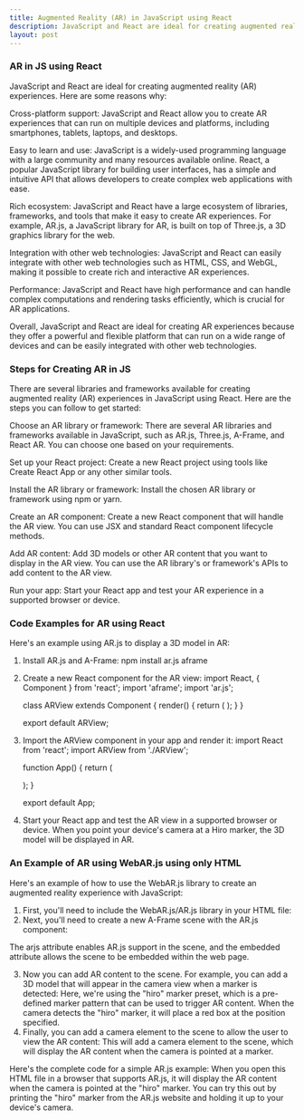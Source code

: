 ```yaml
---
title: Augmented Reality (AR) in JavaScript using React
description: JavaScript and React are ideal for creating augmented reality (AR) experiences because they powerful, cross-platoform tools for building web applications.
layout: post
---
```

### AR in JS using React
JavaScript and React are ideal for creating augmented reality (AR) experiences. Here are some reasons why:

Cross-platform support: JavaScript and React allow you to create AR experiences that can run on multiple devices and platforms, including smartphones, tablets, laptops, and desktops.

Easy to learn and use: JavaScript is a widely-used programming language with a large community and many resources available online. React, a popular JavaScript library for building user interfaces, has a simple and intuitive API that allows developers to create complex web applications with ease.

Rich ecosystem: JavaScript and React have a large ecosystem of libraries, frameworks, and tools that make it easy to create AR experiences. For example, AR.js, a JavaScript library for AR, is built on top of Three.js, a 3D graphics library for the web.

Integration with other web technologies: JavaScript and React can easily integrate with other web technologies such as HTML, CSS, and WebGL, making it possible to create rich and interactive AR experiences.

Performance: JavaScript and React have high performance and can handle complex computations and rendering tasks efficiently, which is crucial for AR applications.

Overall, JavaScript and React are ideal for creating AR experiences because they offer a powerful and flexible platform that can run on a wide range of devices and can be easily integrated with other web technologies.

### Steps for Creating AR in JS
There are several libraries and frameworks available for creating augmented reality (AR) experiences in JavaScript using React. Here are the steps you can follow to get started:

Choose an AR library or framework: There are several AR libraries and frameworks available in JavaScript, such as AR.js, Three.js, A-Frame, and React AR. You can choose one based on your requirements.

Set up your React project: Create a new React project using tools like Create React App or any other similar tools.

Install the AR library or framework: Install the chosen AR library or framework using npm or yarn.

Create an AR component: Create a new React component that will handle the AR view. You can use JSX and standard React component lifecycle methods.

Add AR content: Add 3D models or other AR content that you want to display in the AR view. You can use the AR library's or framework's APIs to add content to the AR view.

Run your app: Start your React app and test your AR experience in a supported browser or device.

### Code Examples for AR using React 
Here's an example using AR.js to display a 3D model in AR:
1. Install AR.js and A-Frame:
	npm install ar.js aframe
2. Create a new React component for the AR view:
	import React, { Component } from 'react';
	import 'aframe';
	import 'ar.js';
	
	class ARView extends Component {
	  render() {
	    return (
	      <a-scene embedded arjs>
	        <a-marker preset="hiro">
	          <a-entity
	            gltf-model="url(path/to/your/model.glb)"
	            scale="0.1 0.1 0.1"
	            position="0 0 0"
	          ></a-entity>
	        </a-marker>
	        <a-entity camera></a-entity>
	      </a-scene>
	    );
	  }
	}
	
	export default ARView;
3. Import the ARView component in your app and render it:
	import React from 'react';
	import ARView from './ARView';
	
	function App() {
	  return (
	    <div className="App">
	      <ARView />
	    </div>
	  );
	}
	
	export default App;
4. Start your React app and test the AR view in a supported browser or device. When you point your device's camera at a Hiro marker, the 3D model will be displayed in AR.

### An Example of AR using WebAR.js using only HTML
Here's an example of how to use the WebAR.js library to create an augmented reality experience with JavaScript:
1. First, you'll need to include the WebAR.js/AR.js library in your HTML file:
	<script src="https://raw.githack.com/AR-js-org/AR.js/master/aframe/build/aframe-ar.js"></script>
2. Next, you'll need to create a new A-Frame scene with the AR.js component:
	<a-scene embedded arjs>
	  <!-- AR content goes here -->
	</a-scene>
The arjs attribute enables AR.js support in the scene, and the embedded attribute allows the scene to be embedded within the web page.

3. Now you can add AR content to the scene. For example, you can add a 3D model that will appear in the camera view when a marker is detected:
	<a-marker preset="hiro">
	  <a-box position="0 0.5 0" material="color: red;"></a-box>
	</a-marker>
Here, we're using the "hiro" marker preset, which is a pre-defined marker pattern that can be used to trigger AR content. When the camera detects the "hiro" marker, it will place a red box at the position specified.
4. Finally, you can add a camera element to the scene to allow the user to view the AR content:
	<a-entity camera></a-entity>
This will add a camera element to the scene, which will display the AR content when the camera is pointed at a marker.

Here's the complete code for a simple AR.js example:
	<!DOCTYPE html>
	<html>
	  <head>
	    <meta charset="utf-8">
	    <title>WebAR.js Example</title>
	    <script src="https://raw.githack.com/AR-js-org/AR.js/master/aframe/build/aframe-ar.js"></script>
	  </head>
	  <body>
	    <a-scene embedded arjs>
	      <a-marker preset="hiro">
	        <a-box position="0 0.5 0" material="color: red;"></a-box>
	      </a-marker>
	      <a-entity camera></a-entity>
	    </a-scene>
	  </body>
	</html>
When you open this HTML file in a browser that supports AR.js, it will display the AR content when the camera is pointed at the "hiro" marker. You can try this out by printing the "hiro" marker from the AR.js website and holding it up to your device's camera.





	
